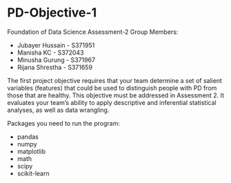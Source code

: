 # PD-Objective-1
Foundation of Data Science Assessment-2
Group Members:
- Jubayer Hussain - S371951
- Manisha KC - S372043
- Minusha Gurung - S371967
- Rijana Shrestha - S371659

The first project objective requires that your team determine a set of salient variables (features) that could be used to distinguish people with PD from those that are healthy.
This objective must be addressed in Assessment 2. It evaluates your team’s ability to apply descriptive and inferential statistical analyses, as well as data wrangling.


Packages you need to run the program:
- pandas
- numpy
- matplotlib
- math
- scipy
- scikit-learn
